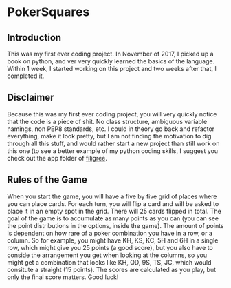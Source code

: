 # PokerSquares

## Introduction

This was my first ever coding project. In November of 2017, I picked up a book on python, and ver very quickly learned the basics of the language. Within 1 week, I started working on this project and two weeks after that, I completed it.


## Disclaimer

Because this was my first ever coding project, you will very quickly notice that the code is a piece of shit. No class structure, ambiguous variable namings, non PEP8 standards, etc. I could in theory go back and refactor everything, make it look pretty, but I am not finding the motivation to dig through all this stuff, and would rather start a new project than still work on this one (to see a better example of my python coding skills, I suggest you check out the app folder of [filigree](https://github.com/MichalBurgunder/Filigree).


## Rules of the Game

When you start the game, you will have a five by five grid of places where you can place cards. For each turn, you will flip a card and will be asked to place it in an empty spot in the grid. There will 25 cards flipped in total. The goal of the game is to accumulate as many points as you can (you can see the point distributions in the options, inside the game).
The amount of points is dependent on how rare of a poker combination you have in a row, or a column. So for example, you might have KH, KS, KC, 5H and 6H in a single row, which might give you 25 points (a good score), but you also have to conside the arrangement you get when looking at the columns, so you might get a combination that looks like KH, QD, 9S, TS, JC, which would consitute a straight (15 points).
The scores are calculated as you play, but only the final score matters. Good luck!

